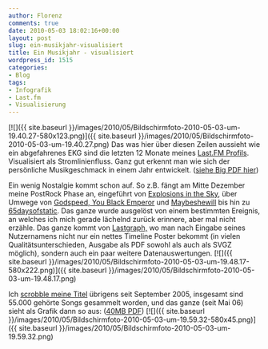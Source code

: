 ```yaml
---
author: Florenz
comments: true
date: 2010-05-03 18:02:16+00:00
layout: post
slug: ein-musikjahr-visualisiert
title: Ein Musikjahr - visualisiert
wordpress_id: 1515
categories:
- Blog
tags:
- Infografik
- Last.fm
- Visualisierung
---
```


[![]({{ site.baseurl }}/images/2010/05/Bildschirmfoto-2010-05-03-um-19.40.27-580x123.png)]({{ site.baseurl }}/images/2010/05/Bildschirmfoto-2010-05-03-um-19.40.27.png)
Das was hier über diesen Zeilen aussieht wie ein abgefahrenes EKG sind die letzten 12 Monate meines [Last.FM Profils](http://www.lastfm.de/user/becksperience). Visualisiert als Stromlinienfluss. Ganz gut erkennt man wie sich der persönliche Musikgeschmack in einem Jahr entwickelt. ([siehe Big PDF hier](http://dl.dropbox.com/u/1807268/img/graph_137785.pdf))

Ein wenig Nostalgie kommt schon auf. So z.B. fängt am Mitte Dezember meine PostRock Phase an, eingeführt von [Explosions in the Sky](http://www.lastfm.de/music/Explosions+in+the+Sky), über Umwege von [Godspeed, You Black Emperor](http://www.lastfm.de/music/Godspeed+You%21+Black+Emperor) und [Maybeshewill](http://www.lastfm.de/music/Maybeshewill) bis hin zu [65daysofstatic](http://www.lastfm.de/music/65daysofstatic). Das ganze wurde ausgelöst von einem bestimmten Ereignis, an welches ich mich gerade lächelnd zurück erinnere, aber mal nicht erzähle.
Das ganze kommt von [Lastgraph,](http://lastgraph.aeracode.org/) wo man nach Eingabe seines Nutzernamens nicht nur ein nettes Timeline Poster bekommt (in vielen Qualitätsunterschieden, Ausgabe als PDF sowohl als auch als SVGZ möglich), sondern auch ein paar weitere Datenauswertungen.
[![]({{ site.baseurl }}/images/2010/05/Bildschirmfoto-2010-05-03-um-19.48.17-580x222.png)]({{ site.baseurl }}/images/2010/05/Bildschirmfoto-2010-05-03-um-19.48.17.png)


Ich [scrobble meine Titel](http://www.lastfm.de/user/becksperience) übrigens seit September 2005, insgesamt sind 55.000 gehörte Songs gesammelt worden, und das ganze (seit Mai 06) sieht als Grafik dann so aus: ([40MB PDF](http://dl.dropbox.com/u/1807268/img/graph_137788.pdf))
[![]({{ site.baseurl }}/images/2010/05/Bildschirmfoto-2010-05-03-um-19.59.32-580x45.png)]({{ site.baseurl }}/images/2010/05/Bildschirmfoto-2010-05-03-um-19.59.32.png)
